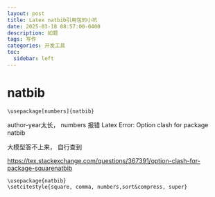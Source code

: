 ```yaml
---
layout: post
title: Latex natbib引用包的小坑
date: 2025-03-18 08:57:00-0400
description: 如题
tags: 写作
categories: 开发工具
toc:
  sidebar: left
---
```


# natbib

```
\usepackage[numbers]{natbib}     
```

author-year太长， numbers 报错 Latex Error: Option clash for package natbib 

大模型答不上来， 自行查到

https://tex.stackexchange.com/questions/367391/option-clash-for-package-squarenatbib


```
\usepackage{natbib}
\setcitestyle{square, comma, numbers,sort&compress, super}
```

